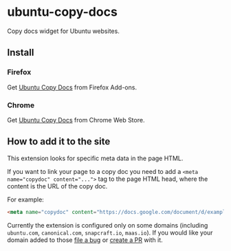 # ubuntu-copy-docs
Copy docs widget for Ubuntu websites.

## Install

### Firefox

Get [Ubuntu Copy Docs](https://addons.mozilla.org/en-US/firefox/addon/ubuntu-copy-docs/) from Firefox Add-ons.

### Chrome

Get [Ubuntu Copy Docs](https://chrome.google.com/webstore/detail/ubuntu-copy-docs/cmljegnknolilmjdconnapgllmefigfl?hl=en-US) from Chrome Web Store.


## How to add it to the site

This extension looks for specific meta data in the page HTML.

If you want to link your page to a copy doc you need to add a `<meta name="copydoc" content="...">` tag to the page HTML head, where the content is the URL of the copy doc.

For example:

```html
<meta name="copydoc" content="https://docs.google.com/document/d/example123">
```

Currently the extension is configured only on some domains (including `ubuntu.com`, `canonical.com`, `snapcraft.io`, `maas.io`).
If you would like your domain added to those [file a bug](https://github.com/canonical-webteam/ubuntu-copy-docs/issues/new) or [create a PR](https://github.com/canonical-webteam/ubuntu-copy-docs/blob/master/copydocs/manifest.json#L18-L24) with it.
